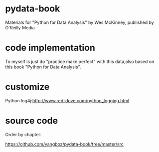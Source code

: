 pydata-book
===========

Materials for "Python for Data Analysis" by Wes McKinney, published by O'Reilly Media

code implementation
===========

To myself is just do "practice make perfect" with this data,also based on this book "Python for Data Analysis".

customize
===========

Python log4j:http://www.red-dove.com/python_logging.html

source code
===========

Order by chapter:

https://github.com/yangboz/pydata-book/tree/master/src
